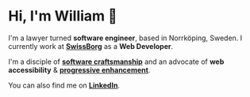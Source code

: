 # Hi, I'm William 👋

I'm a lawyer turned **software engineer**, based in Norrköping, Sweden. I currently work at **[SwissBorg](https://www.swissborg.com)** as a **Web Developer**.

I'm a disciple of **[software craftsmanship](https://en.wikipedia.org/wiki/Software_craftsmanship)** and an advocate of **web accessibility** & **[progressive enhancement](https://en.wikipedia.org/wiki/Progressive_enhancement)**.

You can also find me on **[LinkedIn](https://linkedin.com/in/daghouz)**.
